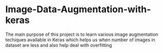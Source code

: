 # Image-Data-Augmentation-with-keras
The main purpose of this project is to learn various image augmentation techiques available in Keras which helps us when number of images in dataset are less and also help deal with overfitting
